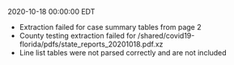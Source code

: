 2020-10-18 00:00:00 EDT


- Extraction failed for case summary tables from page 2
- County testing extraction failed for /shared/covid19-florida/pdfs/state_reports_20201018.pdf.xz
- Line list tables were not parsed correctly and are not included
